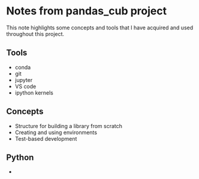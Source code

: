 # Notes from pandas_cub project

This note highlights some concepts and tools that I have acquired and used throughout this project. 

## Tools

* conda
* git
* jupyter
* VS code
* ipython kernels

## Concepts 

* Structure for building a library from scratch
* Creating and using environments
* Test-based development

## Python

* 



